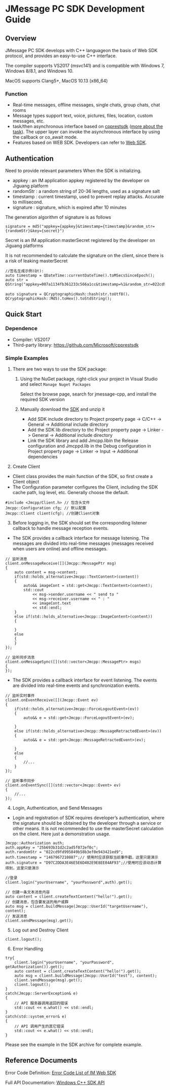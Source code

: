 <h1>JMessage PC SDK Development Guide</h1>

## Overview

JMessage PC SDK develops with C++ languageon the basis of Web SDK protocol, and provides an easy-to-use C++ interface.

The compiler supports VS2017 (msvc141) and is compatible with Windows 7, Windows 8/8.1, and Windows 10.

MacOS supports Clang5+, MacOS 10.13 (x86_64)

### Function

+ Real-time messages, offline messages, single chats, group chats, chat rooms
+ Message types support text, voice, pictures, files, location, custom messages, etc.
+ task/then asynchronous interface based on [cpprestsdk](https://github.com/Microsoft/cpprestsdk/wiki/Programming-with-Tasks) ([more about the task](https://docs.microsoft.com/zh-cn/cpp/parallel/concrt/reference/task-class)). The upper layer can invoke the asynchronous interface by using the callback or co_await mode.
+ Features based on WEB SDK. Developers can refer to [Web SDK](https://docs.jiguang.cn/jmessage/client/im_sdk_js_v2/).

## Authentication

Need to provide relevant parameters When the SDK is initializing.

+ appkey : an IM application appkey registered by the developer on Jiguang platform
+ randomStr : a random string of 20-36 lengths, used as a signature salt
+ timestamp : current timestamp, used to prevent replay attacks. Accurate to millisecond.
+ signature : signature, which is expired after 10 minutes

The generation algorithm of signature is as follows

```
signature = md5("appkey={appkey}&timestamp={timestamp}&random_str={randomStr}&key={secret}")
```

Secret is an IM application masterSecret registered by the developer on Jiguang platforms

It is not recommended to calculate the signature on the client, since there is a risk of leaking masterSecret

```
//签名生成示例(Qt):
auto timestamp = QDateTime::currentDateTime().toMSecsSinceEpoch();
auto str = QString("appkey=007a1134fb361233c566a1cc&timestamp=%1&random_str=022cd9fd995849b58b3ef0e943421ed9&key=122d61038232226fc12d0422").arg(time);

auto signature = QCryptographicHash::hash(str.toUtf8()， QCryptographicHash::Md5).toHex().toStdString();
```

## Quick Start

### Dependence

+ Compiler: VS2017
+ Third-party library: <https://github.com/Microsoft/cpprestsdk>

### Simple Examples

1. There are two ways to use the SDK package:

    1. Using the NuGet package, right-click your project in Visual Studio and select `Manage Nuget Packages`

        Select the browse page, search for jmessage-cpp, and install the required SDK version

    2. Manually download the [SDK](https://docs.jiguang.cn/jmessage/resources/) and unzip it

        + Add SDK include directory to Project property page -> C/C++ -> General -> Additional include directory
        + Add the SDK lib directory to thc Project property page -> Linker -> General -> Additional include directory
        + Link the SDK library and add Jmcpp.libin the Release configuration and Jmcppd.lib in the Debug configuration in  Project property page -> Linker -> Input -> Additional dependencies

2. Create Client

+ Client class provides the main function of the SDK, so first create a Client object
+ The Configuration parameter configures the Client, including the SDK cache path, log level, etc. Generally choose the default.

```
#include <Jmcpp/Client.h> // 包含头文件
Jmcpp::Configuration cfg; // 默认配置
Jmcpp::Client client(cfg); //创建Client对象
```

3. Before logging in, the SDK should set the corresponding listener callback to handle message reception events.

+ The SDK provides a callback interface for message listening. The messages are divided into real-time messages (messages received when users are online) and offline messages.

```
// 监听消息
client.onMessageReceive([](Jmcpp::MessagePtr msg)
{
    auto content = msg->content;
    if(std::holds_alternative<Jmcpp::TextContent>(content))
    {
        auto&& imageCont = std::get<Jmcpp::TextContent>(content);
        std::cout
            << msg->sender.username << " send to "
            << msg->receiver.username << " : "
            << imageCont.text
            << std::endl;
    }
    else if(std::holds_alternative<Jmcpp::ImageContent>(content))
    {

    }
    else
    {
    }
});

// 监听同步消息
client.onMessageSync([](std::vector<Jmcpp::MessagePtr> msgs)
{
});
```

+ The SDK provides a callback interface for event listening. The events are divided into real-time events and synchronization events.

```
// 监听实时事件
client.onEventReceive([](Jmcpp::Event ev)
{
    if(std::holds_alternative<Jmcpp::ForceLogoutEvent>(ev))
    {
        auto&& e = std::get<Jmcpp::ForceLogoutEvent>(ev);

    }
    else if(std::holds_alternative<Jmcpp::MessageRetractedEvent>(ev))
    {
        auto&& e = std::get<Jmcpp::MessageRetractedEvent>(ev);

    }
    else
    {
        //...
    }
});

// 监听事件同步
client.onEventSync([](std::vector<Jmcpp::Event> ev)
{
    //...
});
```

4. Login, Authentication, and Send Messages

+ Login and registration of SDK requires developer’s authentication, where the signature should be obtained by the developer through a service or other means. It is not recommended to use the masterSecret calculation on the client. Here just a demonstration usage.

```
Jmcpp::Authorization auth;
auth.appKey = "25b693b31d2c2ad5f072ef0c";
auth.randomStr = "022cd9fd995849b58b3ef0e943421ed9";
auth.timestamp = "1467967210887";// 使用时应该获取当前事件戳，这里只是演示
auth.signature = "D97C2DDA3E46E5E6D482E9E8EE84AF93";//使用时应该动态计算得到，这里只是演示

//登录
client.login("yourUsername", "yourPassword",auth).get();

// 创建一条文本消息内容
auto content = client.createTextContent("hello!").get();
// 创建消息，包含要发送的用户或群
auto msg = client.buildMessage(Jmcpp::UserId("targetUsername"), content);
// 发送消息
client.sendMessage(msg).get();
```

5. Log out and Destroy Client

```
client.logout();
```

6. Error Handling

```
try{
    client.login("yourUsername", "yourPassword", getAuthorization()).get();
    auto content = client.createTextContent("hello!").get();
    auto msg = client.buildMessage(Jmcpp::UserId("test"), content);
    client.sendMessage(msg).get();
    client.logout();
}
catch(Jmcpp::ServerException& e)
{
    // API 服务器调用返回的错误
    std::cout << e.what() << std::endl;
}
catch(std::system_error& e)
{
    // API 调用产生的其它错误
    std::cout << e.what() << std::endl;
}
```

Please see the example in the SDK archive for complete example.

## Reference Documents

Error Code Definition: [Error Code List of IM Web SDK](https://docs.jiguang.cn/jmessage/client/im_errorcode_js/)

Full API Documentation: [Windows C++ SDK API](https://docs.jiguang.cn/jmessage/client/im_win_api_docs/)

